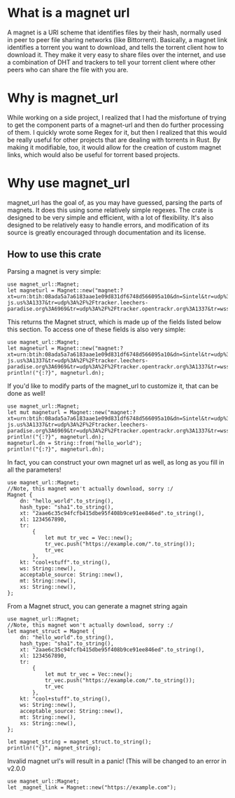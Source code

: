 # What is a magnet url
A magnet is a URI scheme that identifies files by their hash,
normally used in peer to peer file sharing networks (like
Bittorrent). Basically, a magnet link identifies a torrent you
want to download, and tells the torrent client how to download
it. They make it very easy to share files over the internet,
and use a combination of DHT and trackers to tell your torrent
client where other peers who can share the file with you are.

# Why is magnet_url
While working on a side project, I realized that I had the
misfortune of trying to get the component parts of a magnet-url
and then do further processing of them. I quickly wrote some
Regex for it, but then I realized that this would be really
useful for other projects that are dealing with torrents in
Rust. By making it modifiable, too, it would allow for the
creation of custom magnet links, which would also be useful for
torrent based projects.

# Why use magnet_url
magnet_url has the goal of, as you may have guessed, parsing the parts of magnets. It does
this using some relatively simple regexes. The crate is designed to be very simple and efficient,
with a lot of flexibility. It's also designed to be relatively easy to handle errors, and
modification of its source is greatly encouraged through documentation and its license.

## How to use this crate
Parsing a magnet is very simple:

 ```
 use magnet_url::Magnet;
 let magneturl = Magnet::new("magnet:?xt=urn:btih:08ada5a7a6183aae1e09d831df6748d566095a10&dn=Sintel&tr=udp%3A%2F%2Fexplodie.org%3A6969&tr=udp%3A%2F%2Ftracker.coppersurfer.tk%3A6969&tr=udp%3A%2F%2Ftracker.empire-js.us%3A1337&tr=udp%3A%2F%2Ftracker.leechers-paradise.org%3A6969&tr=udp%3A%2F%2Ftracker.opentrackr.org%3A1337&tr=wss%3A%2F%2Ftracker.btorrent.xyz&tr=wss%3A%2F%2Ftracker.fastcast.nz&tr=wss%3A%2F%2Ftracker.openwebtorrent.com&ws=https%3A%2F%2Fwebtorrent.io%2Ftorrents%2F&xs=https%3A%2F%2Fwebtorrent.io%2Ftorrents%2Fsintel.torrent");
 ```

This returns the Magnet struct, which is made up of the fields listed below this section. To
access one of these fields is also very simple:

 ```
 use magnet_url::Magnet;
 let magneturl = Magnet::new("magnet:?xt=urn:btih:08ada5a7a6183aae1e09d831df6748d566095a10&dn=Sintel&tr=udp%3A%2F%2Fexplodie.org%3A6969&tr=udp%3A%2F%2Ftracker.coppersurfer.tk%3A6969&tr=udp%3A%2F%2Ftracker.empire-js.us%3A1337&tr=udp%3A%2F%2Ftracker.leechers-paradise.org%3A6969&tr=udp%3A%2F%2Ftracker.opentrackr.org%3A1337&tr=wss%3A%2F%2Ftracker.btorrent.xyz&tr=wss%3A%2F%2Ftracker.fastcast.nz&tr=wss%3A%2F%2Ftracker.openwebtorrent.com&ws=https%3A%2F%2Fwebtorrent.io%2Ftorrents%2F&xs=https%3A%2F%2Fwebtorrent.io%2Ftorrents%2Fsintel.torrent");
 println!("{:?}", magneturl.dn);
 ```

If you'd like to modify parts of the magnet_url to customize it, that can be done as well!

 ```
 use magnet_url::Magnet;
 let mut magneturl = Magnet::new("magnet:?xt=urn:btih:08ada5a7a6183aae1e09d831df6748d566095a10&dn=Sintel&tr=udp%3A%2F%2Fexplodie.org%3A6969&tr=udp%3A%2F%2Ftracker.coppersurfer.tk%3A6969&tr=udp%3A%2F%2Ftracker.empire-js.us%3A1337&tr=udp%3A%2F%2Ftracker.leechers-paradise.org%3A6969&tr=udp%3A%2F%2Ftracker.opentrackr.org%3A1337&tr=wss%3A%2F%2Ftracker.btorrent.xyz&tr=wss%3A%2F%2Ftracker.fastcast.nz&tr=wss%3A%2F%2Ftracker.openwebtorrent.com&ws=https%3A%2F%2Fwebtorrent.io%2Ftorrents%2F&xs=https%3A%2F%2Fwebtorrent.io%2Ftorrents%2Fsintel.torrent");
 println!("{:?}", magneturl.dn);
 magneturl.dn = String::from("hello_world");
 println!("{:?}", magneturl.dn);
 ```

In fact, you can construct your own magnet url as well, as long as you fill in all the
parameters!

 ```
 use magnet_url::Magnet;
 //Note, this magnet won't actually download, sorry :/
 Magnet {
     dn: "hello_world".to_string(),
     hash_type: "sha1".to_string(),
     xt: "2aae6c35c94fcfb415dbe95f408b9ce91ee846ed".to_string(),
     xl: 1234567890,
     tr:
         {
             let mut tr_vec = Vec::new();
             tr_vec.push("https://example.com/".to_string());
             tr_vec
         },
     kt: "cool+stuff".to_string(),
     ws: String::new(),
     acceptable_source: String::new(),
     mt: String::new(),
     xs: String::new(),
 };
 ```

From a Magnet struct, you can generate a magnet string again

 ```
 use magnet_url::Magnet;
 //Note, this magnet won't actually download, sorry :/
 let magnet_struct = Magnet {
     dn: "hello_world".to_string(),
     hash_type: "sha1".to_string(),
     xt: "2aae6c35c94fcfb415dbe95f408b9ce91ee846ed".to_string(),
     xl: 1234567890,
     tr:
         {
             let mut tr_vec = Vec::new();
             tr_vec.push("https://example.com/".to_string());
             tr_vec
         },
     kt: "cool+stuff".to_string(),
     ws: String::new(),
     acceptable_source: String::new(),
     mt: String::new(),
     xs: String::new(),
 };

 let magnet_string = magnet_struct.to_string();
 println!("{}", magnet_string);
 ```

Invalid magnet url's will result in a panic! (This will be changed to an error in v2.0.0
 ```#[should_panic]
 use magnet_url::Magnet;
 let _magnet_link = Magnet::new("https://example.com");
 ```